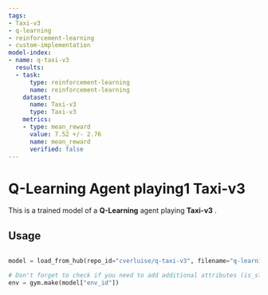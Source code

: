 ```yaml
---
tags:
- Taxi-v3
- q-learning
- reinforcement-learning
- custom-implementation
model-index:
- name: q-taxi-v3
  results:
  - task:
      type: reinforcement-learning
      name: reinforcement-learning
    dataset:
      name: Taxi-v3
      type: Taxi-v3
    metrics:
    - type: mean_reward
      value: 7.52 +/- 2.76
      name: mean_reward
      verified: false
---
```


  # **Q-Learning** Agent playing1 **Taxi-v3**
  This is a trained model of a **Q-Learning** agent playing **Taxi-v3** .

  ## Usage

  ```python
  
  model = load_from_hub(repo_id="cverluise/q-taxi-v3", filename="q-learning.pkl")

  # Don't forget to check if you need to add additional attributes (is_slippery=False etc)
  env = gym.make(model["env_id"])
  ```
  